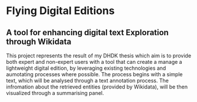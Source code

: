 <h1>Flying Digital Editions</h1>
<h2> A tool for enhancing digital text Exploration through Wikidata</h2>

<p>
  This project represents the result of my DHDK thesis which aim is to provide both expert and non-expert users with a tool that can create a manage a lightweight digital edition, by leveraging existing technologies and aumotating processes where possible.
  The process begins with a simple text, which will be analysed through a text annotation process. The infromation about the retrieved entities (provided by Wikidata), will be then visualized through a summarising panel. 
</p>
